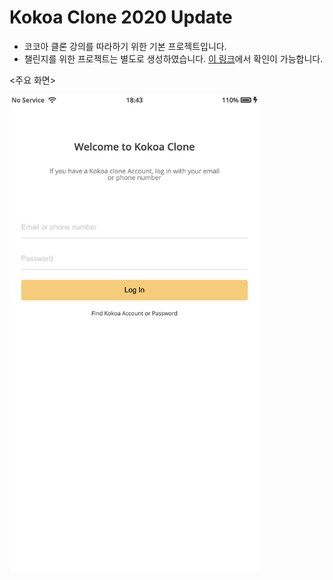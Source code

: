 # Kokoa Clone 2020 Update

- 코코아 클론 강의를 따라하기 위한 기본 프로젝트입니다.
- 챌린지를 위한 프로젝트는 별도로 생성하였습니다. <a href="https://github.com/beliemun/kokoa-clone-for-challenge">이 링크</a>에서 확인이 가능합니다.

<주요 화면>

<img width=400 src="https://github.com/beliemun/kokoa-clone-2020/blob/master/md/screen_shot_01.png?raw=true"/>
